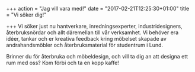 +++
action = "Jag vill vara med!"
date = "2017-02-21T12:25:30+01:00"
title = "Vi söker dig!"

+++
Vi söker just nu hantverkare, inredningsexperter, industridesigners, återbruksnördar och allt däremellan till vår verksamhet. Vi behöver era idéer, tankar och er kreativa feedback kring möbelset skapade av andrahandsmöbler och återbruksmaterial för studentrum i Lund.

Brinner du för återbruka och möbeldesign, och vill ta dig an att designa ett rum med oss? Kom förbi och ta en kopp kaffe!